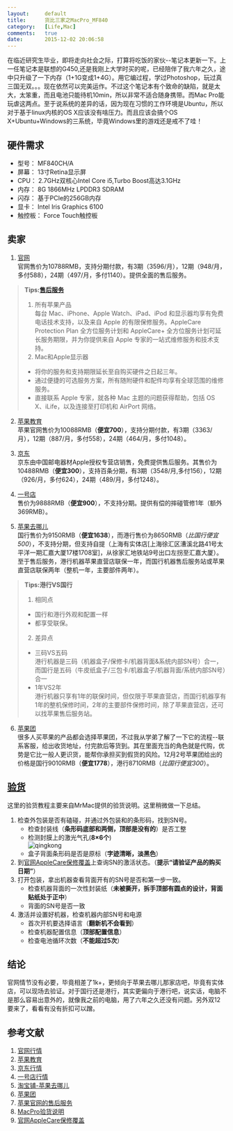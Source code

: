 ```yaml
---
layout:		default
title:		货比三家之MacPro_MF840
category:	[Life,Mac]
comments:	true
date:		2015-12-02 20:06:58
---
```

在临近研究生毕业，即将走向社会之际，打算将吃饭的家伙--笔记本更新一下。上一任笔记本是联想的G450,还是我刚上大学时买的呢，已经陪伴了我六年之久，途中只升级了一下内存（1+1G变成1+4G）。用它编过程，学过Photoshop，玩过真三国无双。。。现在依然可以完美运作。不过这个笔记本有个致命的缺陷，就是太大，太笨重，而且电池只能待机10min，所以非常不适合随身携带。而Mac Pro能玩虐这两点。至于说系统的差异的话，因为现在习惯的工作环境是Ubuntu，所以对于基于linux内核的OS X应该没有啥压力。而且应该会搞个OS X+Ubuntu+Windows的三系统，毕竟Windows里的游戏还是戒不了哇！


## 硬件需求
* 型号：    MF840CH/A
* 屏幕：    13寸Retina显示屏
* CPU：     2.7GHz双核心Intel Core i5,Turbo Boost高达3.1GHz
* 内存：    8G 1866MHz LPDDR3 SDRAM
* 闪存：    基于PCIe的256GB内存
* 显卡：    Intel Iris Graphics 6100
* 触控板：  Force Touch触控板


## 卖家
1. [官网][apple]  
官网售价为10788RMB，支持分期付款，有3期（3596/月），12期（948/月，多付588），24期（497/月，多付1140）。提供全面的售后服务。
> **Tips:[售后服务][service]**  
> 1. 所有苹果产品  
> 每台 Mac、iPhone、Apple Watch、iPad、iPod 和显示器均享有免费电话技术支持，以及来自 Apple 的有限保修服务。AppleCare Protection Plan 全方位服务计划和 AppleCare+ 全方位服务计划可延长服务期限，并为你提供来自 Apple 专家的一站式维修服务和技术支持。  
> 2. Mac和Apple显示器  
>
>   * 将你的服务和支持期限延长至自购买硬件之日起三年。  
>   * 通过便捷的可选服务方案，所有随附硬件和配件均享有全球范围的维修服务。  
>   * 直接联系 Apple 专家，就各种 Mac 主题的问题获得帮助，包括 OS X、iLife，以及连接至打印机和 AirPort 网络。  

2. [苹果教育][app_edu]  
苹果官网售价为10088RMB（**便宜700**），支持分期付款，有3期（3363/月），12期（887/月，多付558），24期（464/月，多付1048）。

3. [京东][jd]  
京东由中国邮电器材Apple授权专营店销售，免费提供售后服务。其售价为10488RMB（**便宜300**），支持百条分期，有3期（3548/月,多付156），12期（926/月，多付624），24期（489/月，多付1248）。
4. [一号店][yhd]  
售价为9888RMB（**便宜900**），不支持分期。提供有偿的摔碰管修1年（额外369RMB）。
5. [苹果去哪儿][taobao]  
国行售价为9150RMB（**便宜1638**），而港行售价为8650RMB（_比国行便宜500_），不支持分期，但支持自提（上海有实体店[上海徐汇区漕溪北路41号太平洋一期汇嘉大厦17楼1708室]，从徐家汇地铁站9号出口左拐至汇嘉大厦）。至于售后服务，港行机器苹果直营店联保一年，而国行机器售后服务站或苹果直营店联保两年（整机一年，主要部件两年）。
> **Tips:港行VS国行**  
> 1. 相同点  
>   
>   * 国行和港行外观和配置一样
>   * 都享受联保。
> 2. 差异点  
>   * 三码VS五码  
>   港行机器是三码（机器盒子/保修卡/机器背面&系统内部SN号）合一，而国行是五码（牛皮纸盒子/三包卡/机器盒子/机器背面/系统内部SN号）合一  
>   * 1年VS2年  
>   港行机器只享有1年的联保时间，但仅限于苹果直营店，而国行机器享有1年的整机保修时间，2年的主要部件保修时间，除了苹果直营店，还可以找苹果售后服务站。

6. [苹果团][pgt]  
很多人买苹果的产品都会选择苹果团，不过我从学弟了解了一下它的流程--联系客服，给出收货地址，付完款后等货到。其在里面充当的角色就是代购，优势是它比一般人更识货，能帮你承担买到假货的风险。12月2号苹果团给出的价格是国行9010RMB（**便宜1778**），港行8710RMB（_比国行便宜300_）。


## [验货][check]
这里的验货教程主要来自MrMac提供的验货说明。这里稍微做一下总结。

1. 检查外包装是否有磕碰，并通过外包装和的条形码，找到SN号。
    * 检查封装线（**条形码底部和两侧，顶部是没有的**）是否工整
    * 检测封膜上的激光气孔(**8×6个**)  
    ![qingkong]({{site.baseurl}}/assets/images/qikong.png)
    * 盒子背面条形码是否是原标（**字迹清晰，淡黑色**）
2. 到[官网AppleCare保修覆盖][sn_check]上查询SN的激活状态。（**提示“请验证产品的购买日期”**）
3. 打开包装，拿出机器查看背面开有的SN号是否和第一步一致。
    * 检查机器背面的一次性封装纸（**未被撕开，拆手顶部有圆点的设计，背面贴纸处于正中**）
    * 背面的SN号是否一致
4. 激活并设置好机器，检查机器内部SN号和电源
    * 首次开机要选择语言（**翻新机不会看到**）
    * 检查机器配置信息（**顶部配置信息**）
    * 检查电池循环次数（**不能超过5次**）


## 结论
官网情节没有必要，毕竟相差了1k+，更倾向于苹果去哪儿那家店吧，毕竟有实体店，可以现场去验证。对于国行还是港行，其实更偏向于港行吧，说实话，电脑不是那么容易出意外的，就像我之前的电脑，用了六年之久还没有问题。另外双12要来了，看看有没有折扣可以蹭。




## 参考文献
1. [官网行情][apple]
1. [苹果教育][app_edu]
2. [京东行情][jd]
3. [一号店行情][yhd]
4. [淘宝铺-苹果去哪儿][taobao]
5. [苹果团][pgt]
6. [苹果官网的售后服务][service]
7. [MacPro验货说明][check]
8. [官网AppleCare保修覆盖][sn_check]



[apple]:    http://www.apple.com/cn/
[app_edu]:  http://www.apple.com/cn/education/
[jd]:   http://item.jd.com/1580895361.html#none
[yhd]:  http://item.yhd.com/item/45067258?union_ref=10_1&tracker_u=197057&uid=24994375895372
[taobao]:   https://item.taobao.com/item.htm?spm=a1z10.1-c.w5003-10369358660.1.e81MTQ&id=36240916857&scene=taobao_shop
[pgt]:  http://www.appletuan.com/
[service]:  http://www.apple.com/cn-k12/shop/browse/home/applecare
[check]:    http://www.mrmac.cn/t/5
[sn_check]: https://selfsolve.apple.com/agreementWarrantyDynamic.do




